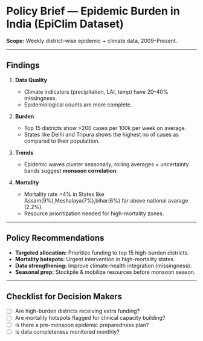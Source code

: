 # Policy Brief — Epidemic Burden in India (EpiClim Dataset)

**Scope:** Weekly district-wise epidemic + climate data, 2009–Present.

---

## Findings

1. **Data Quality**
   - Climate indicators (precipitation, LAI, temp) have 20–40% missingness.
   - Epidemiological counts are more complete.

2. **Burden**
   - Top 15 districts show >200 cases per 100k per week on average.
   - States like Delhi and Tripura shows the highest no of cases as compared to their populattion.

3. **Trends**
   - Epidemic waves cluster seasonally; rolling averages + uncertainty bands suggest **monsoon correlation**.

4. **Mortality**
   - Mortality rate >4% in States like Assam(9%),Meshalaya(7%),bihar(6%) far above national avarage (2.2%).
   - Resource prioritization needed for high-mortality zones.

---

## Policy Recommendations

- **Targeted allocation:** Prioritize funding to top 15 high-burden districts.
- **Mortality hotspots:** Urgent intervention in high-mortality states.
- **Data strengthening:** Improve climate-health integration (missingness).
- **Seasonal prep:** Stockpile & mobilize resources before monsoon season.

---

## Checklist for Decision Makers
- [ ] Are high-burden districts receiving extra funding?
- [ ] Are mortality hotspots flagged for clinical capacity building?
- [ ] Is there a pre-monsoon epidemic preparedness plan?
- [ ] Is data completeness monitored monthly?
